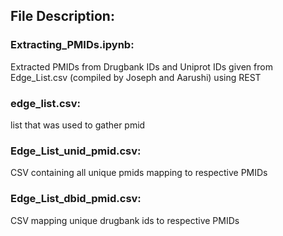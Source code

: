 ## File Description:

### Extracting_PMIDs.ipynb:
Extracted PMIDs from Drugbank IDs and Uniprot IDs given from Edge_List.csv (compiled by Joseph and Aarushi) using REST

### edge_list.csv:
list that was used to gather pmid

### Edge_List_unid_pmid.csv:
CSV containing all unique pmids mapping to respective PMIDs

### Edge_List_dbid_pmid.csv:
CSV mapping unique drugbank ids to respective PMIDs
